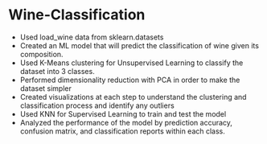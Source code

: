 # Wine-Classification

- Used load_wine data from sklearn.datasets 
- Created an ML model that will predict the classification of wine given its composition. 
- Used K-Means clustering for Unsupervised Learning to classify the dataset into 3 classes. 
- Performed dimensionality reduction with PCA in order to make the dataset simpler
- Created visualizations at each step to understand the clustering and classification process and identify any outliers
- Used KNN for Supervised Learning to train and test the model
- Analyzed the performance of the model by prediction accuracy, confusion matrix, and classification reports within each class. 
